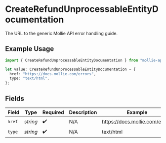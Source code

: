# CreateRefundUnprocessableEntityDocumentation

The URL to the generic Mollie API error handling guide.

## Example Usage

```typescript
import { CreateRefundUnprocessableEntityDocumentation } from "mollie-api-typescript/models/operations";

let value: CreateRefundUnprocessableEntityDocumentation = {
  href: "https://docs.mollie.com/errors",
  type: "text/html",
};
```

## Fields

| Field                          | Type                           | Required                       | Description                    | Example                        |
| ------------------------------ | ------------------------------ | ------------------------------ | ------------------------------ | ------------------------------ |
| `href`                         | *string*                       | :heavy_check_mark:             | N/A                            | https://docs.mollie.com/errors |
| `type`                         | *string*                       | :heavy_check_mark:             | N/A                            | text/html                      |